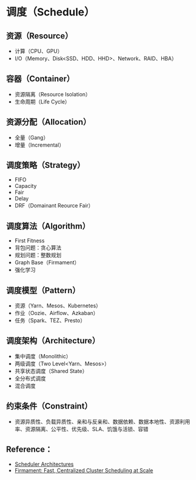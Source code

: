 # 调度（Schedule）

## 资源（Resource）

* 计算（CPU、GPU）
* I/O（Memory、Disk<SSD、HDD、HHD>、Network、RAID、HBA）

## 容器（Container）

* 资源隔离（Resource Isolation<CGroup>）
* 生命周期（Life Cycle）

## 资源分配（Allocation）

* 全量（Gang<MPP>）
* 增量（Incremental<DAG>）

## 调度策略（Strategy）

* FIFO 
* Capacity
* Fair
* Delay
* DRF（Domainant Reource Fair）

## 调度算法（Algorithm）

* First Fitness
* 背包问题：贪心算法
* 规划问题：整数规划
* Graph Base（Firmament）
* 强化学习

## 调度模型（Pattern）

* 资源（Yarn、Mesos、Kubernetes）
* 作业（Oozie、Airflow、Azkaban）
* 任务（Spark、TEZ、Presto）

## 调度架构（Architecture）

* 集中调度（Monolithic<Kubernetes>）
* 两级调度（Two Level<Yarn、Mesos>）
* 共享状态调度（Shared State<Omega>）
* 全分布式调度
* 混合调度

## 约束条件（Constraint）

* 资源异质性、负载异质性、亲和与反亲和、数据依赖、数据本地性、资源利用率、资源隔离、公平性、优先级、SLA、饥饿与活锁、容错

## Reference：

- [Scheduler Architectures](http://www.firmament.io/blog/scheduler-architectures.html)
- [Firmament: Fast, Centralized Cluster Scheduling at Scale](https://www.usenix.org/conference/osdi16/technical-sessions/presentation/gog)

